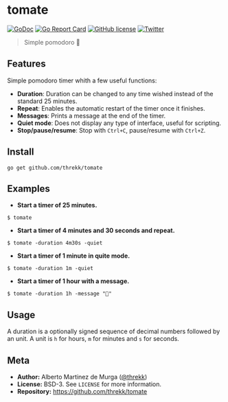 # tomate    
[![GoDoc](https://godoc.org/github.com/threkk/tomate?status.svg)](https://godoc.org/github.com/threkk/tomate) [![Go Report Card](https://goreportcard.com/badge/github.com/threkk/tomate)](https://goreportcard.com/report/github.com/threkk/tomate) [![GitHub license](https://img.shields.io/github/license/threkk/tomate.svg)](https://github.com/threkk/tomate/blob/master/LICENSE.md) [![Twitter](https://img.shields.io/twitter/url/https/github.com/threkk/tomate.svg?style=social)](https://twitter.com/intent/tweet?text=Wow:&url=https%3A%2F%2Fgithub.com%2Fthrekk%2Ftomate)
> Simple pomodoro 🍅     

## Features 
Simple pomodoro timer whith a few useful functions:
- **Duration**: Duration can be changed to any time wished instead of the standard 25 minutes.
- **Repeat**: Enables the automatic restart of the timer once it finishes.
- **Messages**: Prints a message at the end of the timer.
- **Quiet mode**: Does not display any type of interface, useful for scripting.
- **Stop/pause/resume**: Stop with `Ctrl+C`, pause/resume with `Ctrl+Z`.

## Install

```
go get github.com/threkk/tomate
```

## Examples
- **Start a timer of 25 minutes.**
```
$ tomate
```

- **Start a timer of 4 minutes and 30 seconds and repeat.**
```
$ tomate -duration 4m30s -quiet
```

- **Start a timer of 1 minute in quite mode.**
```
$ tomate -duration 1m -quiet
```

- **Start a timer of 1 hour	with a message.**
```
$ tomate -duration 1h -message "🍅"
```

## Usage
A duration is a optionally signed sequence of decimal numbers followed by an
unit. A unit is `h` for hours, `m` for minutes and `s` for seconds.

## Meta
- **Author:** Alberto Martinez de Murga ([@threkk](https://threkk.com))
- **License:** BSD-3. See `LICENSE` for more information.
- **Repository:** https://github.com/threkk/tomate
